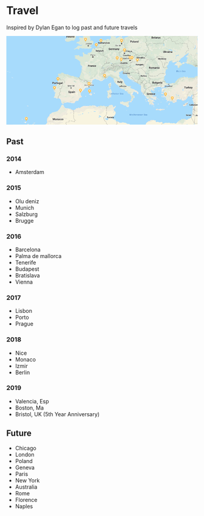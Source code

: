 # Travel

Inspired by Dylan Egan to log past and future travels

<img src="map.png">

## Past

### 2014

* Amsterdam

### 2015

* Olu deniz
* Munich
* Salzburg
* Brugge

### 2016

* Barcelona
* Palma de mallorca
* Tenerife
* Budapest
* Bratislava
* Vienna

### 2017

* Lisbon
* Porto
* Prague

### 2018

* Nice
* Monaco
* Izmir
* Berlin

### 2019

* Valencia, Esp
* Boston, Ma
* Bristol, UK  (5th Year Anniversary)

## Future

* Chicago
* London
* Poland
* Geneva
* Paris
* New York
* Australia
* Rome
* Florence
* Naples

